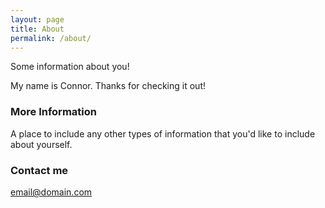 ```yaml
---
layout: page
title: About
permalink: /about/
---
```


Some information about you!

My name is Connor. Thanks for checking it out!

### More Information

A place to include any other types of information that you'd like to include about yourself.

### Contact me

[email@domain.com](mailto:email@domain.com)
